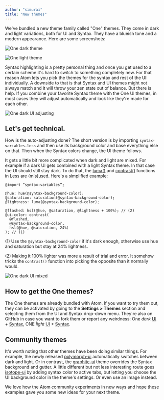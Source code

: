 ```yaml
---
author: "simurai"
title: "New themes"
---
```


We've bundled a new theme family called "One" themes. They come in dark and light variations, both for UI and Syntax. They have a blueish tone and a modern appearance. Here are some screenshots:

<!--more-->

![One dark theme](/assets/images/blog.atom.io/img/posts/one-theme-dark.png)

![One light theme](/assets/images/blog.atom.io/img/posts/one-theme-light.png)

Syntax highlighting is a pretty personal thing and once you get used to a certain scheme it's hard to switch to something completely new. For that reason Atom lets you pick the themes for the syntax and rest of the UI individually. A downside to that is that Syntax and UI themes might not always match and it will throw your zen state out of balance. But there is help. If you combine your favorite Syntax theme with the One UI themes, in most cases they will adjust automatically and look like they're made for each other.

![One dark UI adjusting](/assets/images/blog.atom.io/img/posts/one-theme-others.png)

## Let's get technical.

How is the auto-adjusting done? The short version is by importing `syntax-variables.less` and then use its background color and base everything else on that. Then when the Syntax colors change, the UI theme follows.

It gets a little bit more complicated when dark and light are mixed. For example if a dark UI gets combined with a light Syntax theme. In that case the UI should still stay dark. To do that, the [luma()](http://lesscss.org/functions/#color-channel-luma) and [contrast()](http://lesscss.org/functions/#color-operations-contrast) functions in Less are (mis)used. Here's a simplified example:

```less
@import “syntax-variables”;

@hue: hue(@syntax-background-color);
@saturation: saturation(@syntax-background-color);
@lightness: luma(@syntax-background-color);

@flashed: hsl(@hue, @saturation, @lightness + 100%); // (2)
@ui-color: contrast(
  @flashed,
  @syntax-background-color,
  hsl(@hue, @saturation, 24%)
); // (1)
```

(1) Use the `@syntax-background-color` if it's dark enough, otherwise use hue and saturation but stay at 24% lightness.

(2) Making it 100% lighter was more a result of trial and error. It somehow tricks the `contrast()` function into picking the opposite than it normally would.

![One dark UI mixed](/assets/images/blog.atom.io/img/posts/one-theme-mixed.png)

## How to get the One themes?

The One themes are already bundled with Atom. If you want to try them out, they can be activated by going to the **Settings > Themes** section and selecting them from the UI and Syntax drop-down menu. They're also on GitHub in case you want to fork them or report any weirdness: One _dark_ [UI](https://github.com/atom/one-dark-ui) + [Syntax](https://github.com/atom/one-dark-syntax), ONE _light_ [UI](https://github.com/atom/one-light-ui) + [Syntax](https://github.com/atom/one-light-syntax).

## Community themes

It's worth noting that other themes have been doing similar things. For example, the newly released [polymorph-ui](/themes/polymorph-ui) automatically switches between dark and light. Or in contrast, the [graphite-ui](/themes/graphite-ui) theme overrides the Syntax background and gutter. A little different but not less interesting route goes [isotope-ui](/themes/isotope-ui) by adding syntax color to active tabs, but letting you choose the UI background color in the theme's settings. Or even use an image instead.

We love how the Atom community experiments in new ways and hope these examples gave you some new ideas for your next theme.
